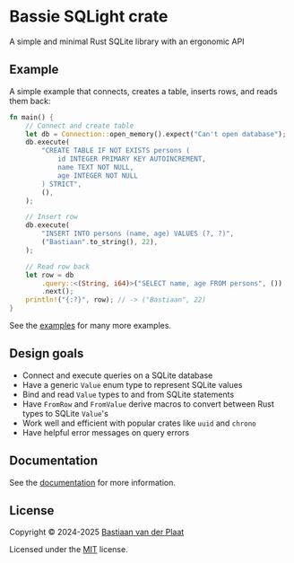 # Bassie SQLight crate

A simple and minimal Rust SQLite library with an ergonomic API

## Example

A simple example that connects, creates a table, inserts rows, and reads them back:

```rs
fn main() {
    // Connect and create table
    let db = Connection::open_memory().expect("Can't open database");
    db.execute(
        "CREATE TABLE IF NOT EXISTS persons (
            id INTEGER PRIMARY KEY AUTOINCREMENT,
            name TEXT NOT NULL,
            age INTEGER NOT NULL
        ) STRICT",
        (),
    );

    // Insert row
    db.execute(
        "INSERT INTO persons (name, age) VALUES (?, ?)",
        ("Bastiaan".to_string(), 22),
    );

    // Read row back
    let row = db
        .query::<(String, i64)>("SELECT name, age FROM persons", ())
        .next();
    println!("{:?}", row); // -> ("Bastiaan", 22)
}
```

See the [examples](examples/) for many more examples.

## Design goals

-   Connect and execute queries on a SQLite database
-   Have a generic `Value` enum type to represent SQLite values
-   Bind and read `Value` types to and from SQLite statements
-   Have `FromRow` and `FromValue` derive macros to convert between Rust types to SQLite `Value`'s
-   Work well and efficient with popular crates like `uuid` and `chrono`
-   Have helpful error messages on query errors

## Documentation

See the [documentation](https://docs.rs/bsqlite) for more information.

## License

Copyright © 2024-2025 [Bastiaan van der Plaat](https://github.com/bplaat)

Licensed under the [MIT](../../LICENSE) license.
